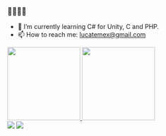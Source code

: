 ### 👋👋👋👋


- 🌱 I’m currently learning C# for Unity, C and PHP.
- 📫 How to reach me: lucatemex@gmail.com

<div>
   <a href="github.com/lucatemex">
     <img height= "165em" src="https://github-readme-stats.vercel.app/api?username=lucatemex&show_icons=true&theme=merko"/>
     <img height= "165em" src="https://github-readme-stats.vercel.app/api/top-langs/?username=lucatemex&layout=compact&theme=merko"/>
     </div>
   
  <div> 
  <a href="https://instagram.com/luc4temes" target="_blank"><img src="https://img.shields.io/badge/-Instagram-%23E4405F?style=for-the-badge&logo=instagram&logoColor=white" target="_blank"></a>
 <a href="https://discord.gg/JHyHHXJX" target="_blank"><img src="https://img.shields.io/badge/Discord-7289DA?style=for-the-badge&logo=discord&logoColor=white" target="_blank"></a> 
     
  
</div>




